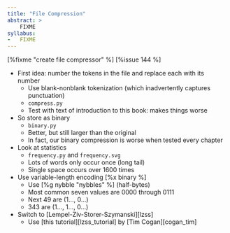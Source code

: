 ```yaml
---
title: "File Compression"
abstract: >
    FIXME
syllabus:
-   FIXME
---
```


[%fixme "create file compressor" %] [%issue 144 %]

-   First idea: number the tokens in the file and replace each with its number
    -   Use blank-nonblank tokenization (which inadvertently captures punctuation)
    -   `compress.py`
    -   Test with text of introduction to this book: makes things worse
-   So store as binary
    -   `binary.py`
    -   Better, but still larger than the original
    -   In fact, our binary compression is worse when tested every chapter
-   Look at statistics
    -   `frequency.py` and `frequency.svg`
    -   Lots of words only occur once (long tail)
    -   Single space occurs over 1600 times
-   Use variable-length encoding [%x binary %]
    -   Use [%g nybble "nybbles" %] (half-bytes)
    -   Most common seven values are 0000 through 0111
    -   Next 49 are (1..., 0...)
    -   343 are (1..., 1..., 0...)
-   Switch to [Lempel-Ziv-Storer-Szymanski][lzss]
    -   Use [this tutorial][lzss_tutorial] by [Tim Cogan][cogan_tim]
